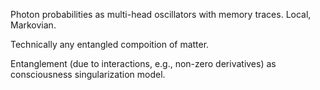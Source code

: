 Photon probabilities as multi-head oscillators with memory traces. Local, Markovian.

Technically any entangled compoition of matter.

Entanglement (due to interactions, e.g., non-zero derivatives) as consciousness singularization model.
